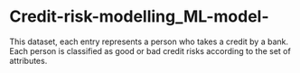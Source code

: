 # Credit-risk-modelling_ML-model-
This dataset, each entry represents a person who takes a credit by a bank. Each person is
classified as good or bad credit risks according to the set of attributes.
